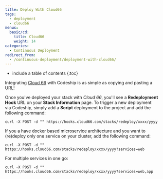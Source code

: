 ```yaml
---
title: Deploy With Cloud66
tags:
  - deployment
  - cloud66
menus:
  basic/cd:
    title: Cloud66
    weight: 14
categories:
  - Continuous Deployment       
redirect_from:
  - /continuous-deployment/deployment-with-cloud66/
---
```


* include a table of contents
{:toc}

Integrating [Cloud 66](http://www.cloud66.com/) with Codeship is as simple as copying and pasting a URL!

Once you've deployed your stack with _Cloud 66_, you'll see a **Redeployment Hook** URL on your **Stack Information** page. To trigger a new deployment via Codeship, simply add a **Script** deployment to the project and add the following command:

```shell
curl -X POST -d "" https://hooks.cloud66.com/stacks/redeploy/xxxx/yyyy
```

If you a have docker based microservice architecture and you want to (re)deploy only one service on your cluster, add the following command:

```shell
curl -X POST -d "" https://hooks.cloud66.com/stacks/redeploy/xxxx/yyyy?services=web
```

For multiple services in one go:

```shell
curl -X POST -d "" https://hooks.cloud66.com/stacks/redeploy/xxxx/yyyy?services=web,app
```
